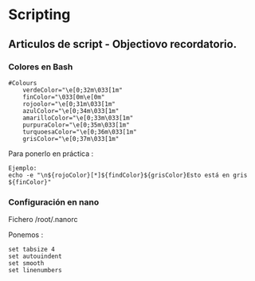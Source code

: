 # Scripting
## Articulos de script - Objectiovo recordatorio.

### Colores en Bash
```
#Colours
    verdeColor="\e[0;32m\033[1m"
    finColor="\033[0m\e[0m"
    rojoolor="\e[0;31m\033[1m"
    azulColor="\e[0;34m\033[1m"
    amarilloColor="\e[0;33m\033[1m"
    purpuraColor="\e[0;35m\033[1m"
    turquoesaColor="\e[0;36m\033[1m"
    grisColor="\e[0;37m\033[1m"
```
Para ponerlo en práctica : 
```
Ejemplo:
echo -e "\n${rojoColor}[*]${findColor}${grisColor}Esto está en gris ${finColor}"

```
### Configuración en nano
Fichero /root/.nanorc

Ponemos :
  ```
  set tabsize 4 
  set autouindent
  set smooth
  set linenumbers
  ```


